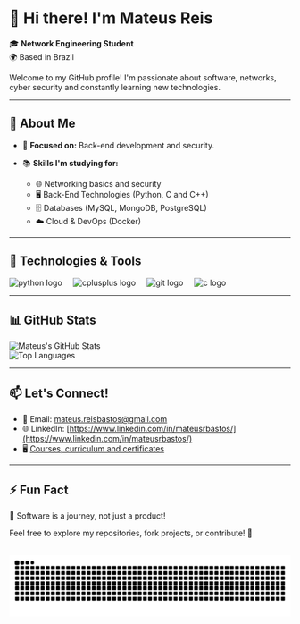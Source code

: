 # 👋 Hi there! I'm Mateus Reis  

🎓 **Network Engineering Student**  
🌍 Based in Brazil  

Welcome to my GitHub profile! I'm passionate about software, networks, cyber security and constantly learning new technologies.  

---

## 🌟 About Me  
- 🎯 **Focused on:** Back-end development and security.

- 📚 **Skills I'm studying for:**  
  - 🌐 Networking basics and security  
  - 🖥️ Back-End Technologies (Python, C and C++)  
  - 🗄️ Databases (MySQL, MongoDB, PostgreSQL)  
  - ☁️ Cloud & DevOps (Docker)  

---


## 🚀 Technologies & Tools  

<div align="left">
  <img src="https://cdn.jsdelivr.net/gh/devicons/devicon/icons/python/python-original.svg" height="30" alt="python logo"  />
  <img width="12" />
  <img src="https://cdn.jsdelivr.net/gh/devicons/devicon/icons/cplusplus/cplusplus-original.svg" height="30" alt="cplusplus logo"  />
  <img width="12" />
  <img src="https://cdn.jsdelivr.net/gh/devicons/devicon/icons/git/git-original.svg" height="30" alt="git logo"  />
  <img width="12" />
  <img src="https://cdn.jsdelivr.net/gh/devicons/devicon/icons/c/c-original.svg" height="30" alt="c logo"  />
</div>


---

## 📊 GitHub Stats  

![Mateus's GitHub Stats](https://github-readme-stats.vercel.app/api?username=mateusrb6&show_icons=true&theme=radical)  
![Top Languages](https://github-readme-stats.vercel.app/api/top-langs/?username=mateusrb6&layout=compact&theme=radical)  


---

## 📫 Let's Connect!  
- 📧 Email: mateus.reisbastos@gmail.com  
- 🌐 LinkedIn: [https://www.linkedin.com/in/mateusrbastos/](https://www.linkedin.com/in/mateusrbastos/)  
- 🖥️ [Courses, curriculum and certificates](https://github.com/Mateusrb6/cursos-certificados)

---

## ⚡ Fun Fact  
🌟 Software is a journey, not just a product!  

Feel free to explore my repositories, fork projects, or contribute! 🚀  

<br clear="both">

<img src="https://raw.githubusercontent.com/mateusrb6/mateusrb6/output/snake.svg" alt="Snake animation" />

